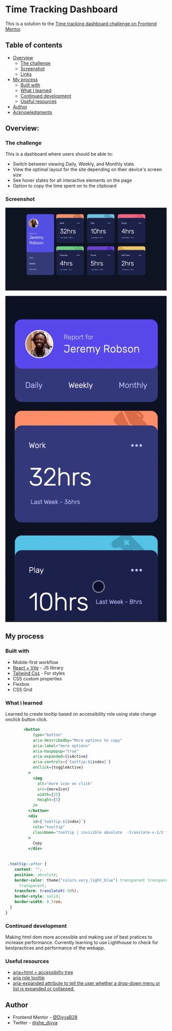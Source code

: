 # Time Tracking Dashboard

This is a solution to the [Time tracking dashboard challenge on Frontend Mentor](https://www.frontendmentor.io/challenges/time-tracking-dashboard-UIQ7167Jw).

## Table of contents

- [Overview](#overview)
  - [The challenge](#the-challenge)
  - [Screenshot](#screenshot)
  - [Links](#links)
- [My process](#my-process)
  - [Built with](#built-with)
  - [What I learned](#what-i-learned)
  - [Continued development](#continued-development)
  - [Useful resources](#useful-resources)
- [Author](#author)
- [Acknowledgments](#acknowledgments)

## Overview:

### The challenge

This is a dashboard where users should be able to:

- Switch between viewing Daily, Weekly, and Monthly stats
- View the optimal layout for the site depending on their device's screen size
- See hover states for all interactive elements on the page
- Option to copy the time spent on to the clipboard

### Screenshot

![Solution to Desktop design](./design/desktop-solution.png)

![Solution to mobile design](./design/mobile-solution.gif)

## My process

### Built with

- Mobile-first workflow
- [React + Vite](https://reactjs.org/) - JS library
- [Tailwind Css](https://tailwindcss.com/) - For styles
- CSS custom properties
- Flexbox
- CSS Grid

### What i learned

Learned to create tooltip based on accessibility role using state change onclick button click.

```jsx
        <button
            type="button"
            aria-describedby="More options to copy"
            aria-label="more options"
            aria-haspopup="true"
            aria-expanded={isActive}
            aria-controls={`tooltip-${index}`}
            onClick={toggleActive}
          >
            <img
              alt="more icon on click"
              src={moreIcon}
              width={25}
              height={5}
            />
          </button>
          <div
            id={`tooltip-${index}`}
            role="tooltip"
            className="tooltip | invisible absolute  -translate-x-1/2 transition-all"
          >
            Copy
          </div>
```

```css

 .tooltip::after {
    content: "";
    position: absolute;
    border-color: theme("colors.very_light_blue") transparent transparent
      transparent;
    transform: translateX(-50%);
    border-style: solid;
    border-width: 0.5rem;
  }
}
```

### Continued development

Making html dom more accessible and making use of best pratices to increase performance. Currently learning to use Lighthouse to check for bestpractices and performance of the webapp.

### Useful resources

- [aria+html = accessibilty tree](https://web.dev/learn/accessibility/aria-html)
- [aria role tooltip](https://developer.mozilla.org/en-US/docs/Web/Accessibility/ARIA/Roles/tooltip_role)
- [aria-expanded attribute to tell the user whether a drop-down menu or list is expanded or collapsed.](https://web.dev/learn/accessibility/javascript?continue=https%3A%2F%2Fweb.dev%2Flearn%2Faccessibility%23article-https%3A%2F%2Fweb.dev%2Flearn%2Faccessibility%2Fjavascript)

## Author

- Frontend Mentor - [@DivyaB28](https://www.frontendmentor.io/profile/DivyaB28)
- Twitter - [@she_divya](https://twitter.com/she_divya)
